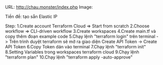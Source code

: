 URL: http://chau.monster/index.php
Image: 

Tiền đề: tạo sẵn Elastic IP

Step:
1.Create account Terraform Cloud => Start from scratch
2.Choose workflow => CLI-driven workflow
3.Create workspaces
4.Create main.tf và copy thêm đoạn example code
5.Chạy lệnh "terraform login" trên terminal -> Trên trình duyệt terraform sẽ mở ra giao diện Create API Token -> Create API Token
6.Copy Token dán vào terminal
7.Chạy lệnh "terraform init"
8.Setting Variables trong workspaces terraform cloud
9.Chạy lệnh "terraform plan"
10.Chạy lệnh "terraform apply -auto-approve"